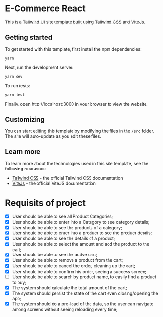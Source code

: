 # E-Commerce React

This is a [Tailwind UI](https://tailwindui.com) site template built using [Tailwind CSS](https://tailwindcss.com) and [ViteJs](https://vitejs.dev/).

## Getting started

To get started with this template, first install the npm dependencies:

```bash
yarn
```

Next, run the development server:

```bash
yarn dev
```

To run tests:

```bash
yarn test
```

Finally, open [http://localhost:3000](http://localhost:3000) in your browser to view the website.

## Customizing

You can start editing this template by modifying the files in the `/src` folder. The site will auto-update as you edit these files.

## Learn more

To learn more about the technologies used in this site template, see the following resources:

- [Tailwind CSS](https://tailwindcss.com/docs) - the official Tailwind CSS documentation
- [ViteJs](https://vitejs.dev/guide) - the official ViteJS documentation


# Requisits of project

- [x] User should be able to see all Product Categories;
- [x] User should be able to enter into a Category to see category details;
- [x] User should be able to see the products of a category;
- [x] User should be able to enter into a product to see the product details;
- [x] User should be able to see the details of a product;
- [x] User should be able to select the amount and add the product to the cart;
- [x] User should be able to see the active cart;
- [x] User should be able to remove a product from the cart;
- [x] User should be able to cancel the order, cleaning up the cart;
- [x] User should be able to confirm his order, seeing a success screen;
- [ ] User should be able to search by product name, to easily find a product to buy;
- [x] The system should calculate the total amount of the cart;
- [x] The system should persist the state of the cart even closing/opening the app;
- [x] The system should do a pre-load of the data, so the user can navigate among screens without seeing reloading every time;